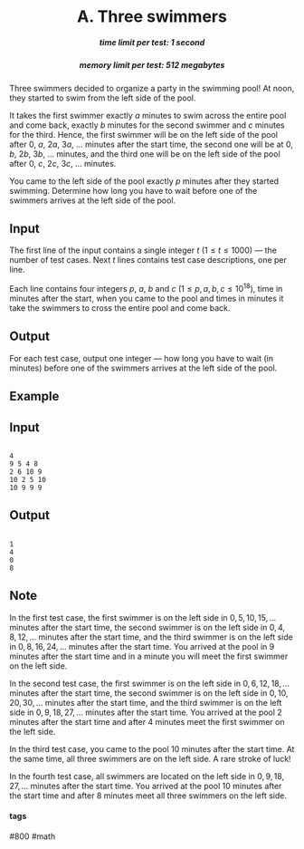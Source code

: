 <h1 style='text-align: center;'> A. Three swimmers</h1>

<h5 style='text-align: center;'>time limit per test: 1 second</h5>
<h5 style='text-align: center;'>memory limit per test: 512 megabytes</h5>

Three swimmers decided to organize a party in the swimming pool! At noon, they started to swim from the left side of the pool.

It takes the first swimmer exactly $a$ minutes to swim across the entire pool and come back, exactly $b$ minutes for the second swimmer and $c$ minutes for the third. Hence, the first swimmer will be on the left side of the pool after $0$, $a$, $2a$, $3a$, ... minutes after the start time, the second one will be at $0$, $b$, $2b$, $3b$, ... minutes, and the third one will be on the left side of the pool after $0$, $c$, $2c$, $3c$, ... minutes.

You came to the left side of the pool exactly $p$ minutes after they started swimming. Determine how long you have to wait before one of the swimmers arrives at the left side of the pool.

## Input

The first line of the input contains a single integer $t$ ($1 \leq t \leq 1000$) — the number of test cases. Next $t$ lines contains test case descriptions, one per line.

Each line contains four integers $p$, $a$, $b$ and $c$ ($1 \leq p, a, b, c \leq 10^{18}$), time in minutes after the start, when you came to the pool and times in minutes it take the swimmers to cross the entire pool and come back.

## Output

For each test case, output one integer — how long you have to wait (in minutes) before one of the swimmers arrives at the left side of the pool.

## Example

## Input


```

4
9 5 4 8
2 6 10 9
10 2 5 10
10 9 9 9

```
## Output


```

1
4
0
8

```
## Note

In the first test case, the first swimmer is on the left side in $0, 5, 10, 15, \ldots$ minutes after the start time, the second swimmer is on the left side in $0, 4, 8, 12, \ldots$ minutes after the start time, and the third swimmer is on the left side in $0, 8, 16, 24, \ldots$ minutes after the start time. You arrived at the pool in $9$ minutes after the start time and in a minute you will meet the first swimmer on the left side.

In the second test case, the first swimmer is on the left side in $0, 6, 12, 18, \ldots$ minutes after the start time, the second swimmer is on the left side in $0, 10, 20, 30, \ldots$ minutes after the start time, and the third swimmer is on the left side in $0, 9, 18, 27, \ldots$ minutes after the start time. You arrived at the pool $2$ minutes after the start time and after $4$ minutes meet the first swimmer on the left side.

In the third test case, you came to the pool $10$ minutes after the start time. At the same time, all three swimmers are on the left side. A rare stroke of luck!

In the fourth test case, all swimmers are located on the left side in $0, 9, 18, 27, \ldots$ minutes after the start time. You arrived at the pool $10$ minutes after the start time and after $8$ minutes meet all three swimmers on the left side.



#### tags 

#800 #math 